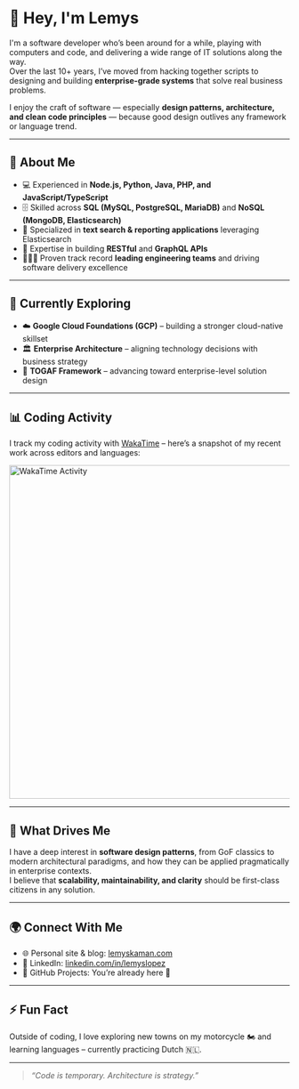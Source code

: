 # 👋 Hey, I'm Lemys

I'm a software developer who’s been around for a while, playing with computers and code, and delivering a wide range of IT solutions along the way.  
Over the last 10+ years, I’ve moved from hacking together scripts to designing and building **enterprise-grade systems** that solve real business problems.  

I enjoy the craft of software — especially **design patterns, architecture, and clean code principles** — because good design outlives any framework or language trend.  

---

## 🚀 About Me
- 💻 Experienced in **Node.js, Python, Java, PHP, and JavaScript/TypeScript**  
- 🗄️ Skilled across **SQL (MySQL, PostgreSQL, MariaDB)** and **NoSQL (MongoDB, Elasticsearch)**  
- 🔎 Specialized in **text search & reporting applications** leveraging Elasticsearch  
- 📡 Expertise in building **RESTful** and **GraphQL APIs**  
- 🧑‍🤝‍🧑 Proven track record **leading engineering teams** and driving software delivery excellence  

---

## 🌱 Currently Exploring
- ☁️ **Google Cloud Foundations (GCP)** – building a stronger cloud-native skillset  
- 🏛️ **Enterprise Architecture** – aligning technology decisions with business strategy  
- 📖 **TOGAF Framework** – advancing toward enterprise-level solution design  

---

## 📊 Coding Activity

I track my coding activity with [WakaTime](https://wakatime.com/@lemyskaman) – here’s a snapshot of my recent work across editors and languages:

<img src="https://wakatime.com/share/@lemyskaman/8724682b-4027-433d-98f1-b097e18ce813.svg" alt="WakaTime Activity" width="600" />

---

## 🧩 What Drives Me
I have a deep interest in **software design patterns**, from GoF classics to modern architectural paradigms, and how they can be applied pragmatically in enterprise contexts.  
I believe that **scalability, maintainability, and clarity** should be first-class citizens in any solution.  

---

## 🌍 Connect With Me
- 🌐 Personal site & blog: [lemyskaman.com](https://lemyskaman.com)  
- 💼 LinkedIn: [linkedin.com/in/lemyslopez](#)  
- 📂 GitHub Projects: You’re already here 🚀  

---

## ⚡ Fun Fact
Outside of coding, I love exploring new towns on my motorcycle 🏍️ and learning languages – currently practicing Dutch 🇳🇱.  

---

> *“Code is temporary. Architecture is strategy.”*  


<!---
lemyskaman/lemyskaman is a ✨ special ✨ repository because its `README.md` (this file) appears on your GitHub profile.
You can click the Preview link to take a look at your changes.
--->

